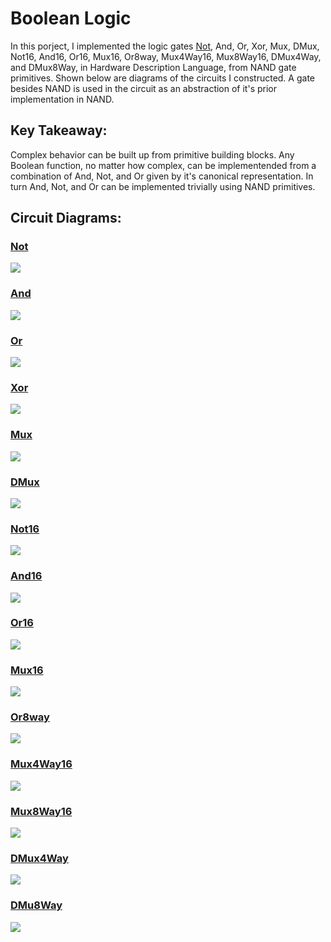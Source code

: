 # Boolean Logic
In this porject, I implemented the logic gates [Not](https://github.com/jordanvieler/The_Elements_of_Computing_Systems/blob/main/Boolean_Logic/Not.hdl), And, Or, Xor, Mux, DMux, Not16, And16, Or16, Mux16, Or8way, Mux4Way16, Mux8Way16, DMux4Way, and DMux8Way, in 
Hardware Description Language, from NAND gate primitives. Shown below are diagrams of the circuits I constructed. A gate besides NAND is used in the circuit as an 
abstraction of it's prior implementation in NAND.

## Key Takeaway:
Complex behavior can be built up from primitive building blocks. Any Boolean function, no matter how complex, can be implementended from a combination of And, Not, 
and Or given by it's canonical representation. In turn And, Not, and Or can be implemented trivially using NAND primitives.

## Circuit Diagrams:

### [Not](https://github.com/jordanvieler/The_Elements_of_Computing_Systems/blob/main/Boolean_Logic/Not.hdl)
![](https://github.com/jordanvieler/The_Elements_of_Computing_Systems/blob/main/Boolean_Logic/Images/Not.png)
### [And](https://github.com/jordanvieler/The_Elements_of_Computing_Systems/blob/main/Boolean_Logic/And.hdl)
![](https://github.com/jordanvieler/The_Elements_of_Computing_Systems/blob/main/Boolean_Logic/Images/And.png)
### [Or](https://github.com/jordanvieler/The_Elements_of_Computing_Systems/blob/main/Boolean_Logic/Or.hdl)
![](https://github.com/jordanvieler/The_Elements_of_Computing_Systems/blob/main/Boolean_Logic/Images/Or.png)
### [Xor](https://github.com/jordanvieler/The_Elements_of_Computing_Systems/blob/main/Boolean_Logic/Xor.hdl)
![](https://github.com/jordanvieler/The_Elements_of_Computing_Systems/blob/main/Boolean_Logic/Images/Xor.png)
### [Mux](https://github.com/jordanvieler/The_Elements_of_Computing_Systems/blob/main/Boolean_Logic/Mux.hdl)
![](https://github.com/jordanvieler/The_Elements_of_Computing_Systems/blob/main/Boolean_Logic/Images/Mux.png)
### [DMux](https://github.com/jordanvieler/The_Elements_of_Computing_Systems/blob/main/Boolean_Logic/DMux.hdl)
![](https://github.com/jordanvieler/The_Elements_of_Computing_Systems/blob/main/Boolean_Logic/Images/DMux.png)
### [Not16](https://github.com/jordanvieler/The_Elements_of_Computing_Systems/blob/main/Boolean_Logic/Not16.hdl)
![](https://github.com/jordanvieler/The_Elements_of_Computing_Systems/blob/main/Boolean_Logic/Images/Not16.png)
### [And16](https://github.com/jordanvieler/The_Elements_of_Computing_Systems/blob/main/Boolean_Logic/And16.hdl)
![](https://github.com/jordanvieler/The_Elements_of_Computing_Systems/blob/main/Boolean_Logic/Images/And16.png)
### [Or16](https://github.com/jordanvieler/The_Elements_of_Computing_Systems/blob/main/Boolean_Logic/Or16.hdl)
![](https://github.com/jordanvieler/The_Elements_of_Computing_Systems/blob/main/Boolean_Logic/Images/Or16.png)
### [Mux16](https://github.com/jordanvieler/The_Elements_of_Computing_Systems/blob/main/Boolean_Logic/Mux16.hdl)
![](https://github.com/jordanvieler/The_Elements_of_Computing_Systems/blob/main/Boolean_Logic/Images/Mux16.png)
### [Or8way](https://github.com/jordanvieler/The_Elements_of_Computing_Systems/blob/main/Boolean_Logic/Or8Way.hdl)
![](https://github.com/jordanvieler/The_Elements_of_Computing_Systems/blob/main/Boolean_Logic/Images/Or8Way.png)
### [Mux4Way16](https://github.com/jordanvieler/The_Elements_of_Computing_Systems/blob/main/Boolean_Logic/Mux4Way16.hdl)
![](https://github.com/jordanvieler/The_Elements_of_Computing_Systems/blob/main/Boolean_Logic/Images/Mux4Way16.png)
### [Mux8Way16](https://github.com/jordanvieler/The_Elements_of_Computing_Systems/blob/main/Boolean_Logic/Mux8Way16.hdl)
![](https://github.com/jordanvieler/The_Elements_of_Computing_Systems/blob/main/Boolean_Logic/Images/Mux8Way16.png)
### [DMux4Way](https://github.com/jordanvieler/The_Elements_of_Computing_Systems/blob/main/Boolean_Logic/DMux4Way.hdl)
![](https://github.com/jordanvieler/The_Elements_of_Computing_Systems/blob/main/Boolean_Logic/Images/DMux4Way.png)
### [DMu8Way](https://github.com/jordanvieler/The_Elements_of_Computing_Systems/blob/main/Boolean_Logic/DMux8Way.hdl)
![](https://github.com/jordanvieler/The_Elements_of_Computing_Systems/blob/main/Boolean_Logic/Images/DMux8Way.png)
